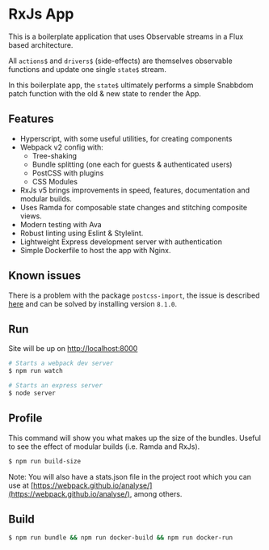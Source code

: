 RxJs App
========

This is a boilerplate application that uses Observable streams in a Flux based architecture.

All `actions$` and `drivers$` (side-effects) are themselves observable functions and update one single `state$` stream.

In this boilerplate app, the `state$` ultimately performs a simple Snabbdom patch function with the old & new state to render the App.

Features
--------
- Hyperscript, with some useful utilities, for creating components
- Webpack v2 config with:
  - Tree-shaking
  - Bundle splitting (one each for guests & authenticated users)
  - PostCSS with plugins
  - CSS Modules
- RxJs v5 brings improvements in speed, features, documentation and modular builds.
- Uses Ramda for composable state changes and stitching composite views.
- Modern testing with Ava
- Robust linting using Eslint & Stylelint.
- Lightweight Express development server with authentication
- Simple Dockerfile to host the app with Nginx.

Known issues
---

There is a problem with the package `postcss-import`, the issue is described [here](https://github.com/postcss/postcss-import/issues/207) and can be solved by installing version `8.1.0`.

Run
---

Site will be up on [http://localhost:8000](http://localhost:8000)

````bash
# Starts a webpack dev server
$ npm run watch

# Starts an express server
$ node server

````

Profile
-------

This command will show you what makes up the size of the bundles. Useful to see the effect of modular builds (i.e. Ramda and RxJs).

````bash
$ npm run build-size
````

Note: You will also have a stats.json file in the project root which you can use at [https://webpack.github.io/analyse/](https://webpack.github.io/analyse/), among others.

Build
-----

````bash
$ npm run bundle && npm run docker-build && npm run docker-run
````
